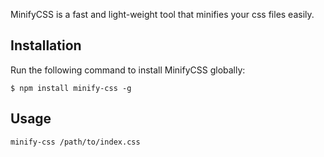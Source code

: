 MinifyCSS is a fast and light-weight tool that minifies your css files easily.

## Installation

Run the following command to install MinifyCSS globally:

```
$ npm install minify-css -g
```

## Usage
```
minify-css /path/to/index.css
```